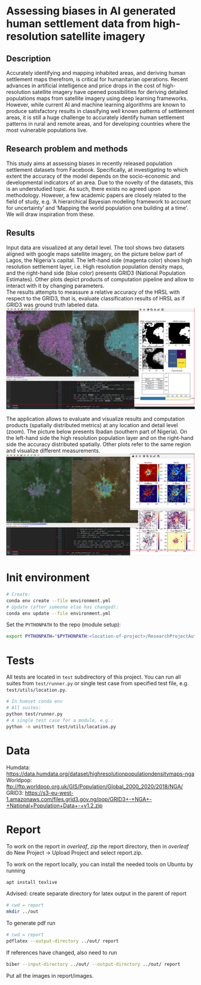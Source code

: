 # Assessing biases in AI generated human settlement data from high-resolution satellite imagery

## Description
Accurately identifying and mapping inhabited areas, and deriving human settlement maps therefrom, is critical for humanitarian operations. Recent advances in artificial intelligence and price drops in the cost of high-resolution satellite imagery have opened possibilities for deriving detailed populations maps from satellite imagery using deep learning frameworks. 
However, while current AI and machine learning algorithms are known to produce satisfactory results in classifying well known patterns of settlement areas, it is still a huge challenge to accurately identify  human settlement patterns in rural and remote areas, and for developing countries where the most vulnerable populations live.

## Research problem and methods
This study aims at assessing biases in recently released population settlement datasets from Facebook. Specifically, at investigating to which extent the accuracy of the model depends on the socio-economic and developmental indicators of an area.
Due to the novelty of the datasets, this is an understudied topic. As such, there exists no agreed upon methodology. However, a few academic papers are closely related to the field of study, e.g. ‘A hierarchical Bayesian modeling framework to account for uncertainty’ and ‘Mapping the world population one building at a time’. We will draw inspiration from these.

## Results
Input data are visualized at any detail level. The tool shows two datasets aligned with google maps satellite imagery, on the picture below part of Lagos, the Nigeria's capital. The left-hand side (magenta color) shows high resolution settlement layer, i.e. High resolution population density maps, and the right-hand side (blue color) presents GRID3 (National Population Estimates). Other plots depict products of computation pipeline and allow to interact with it by changing parameters.<br>
The results attempts to meassure a relative accuracy of the HRSL with respect to the GRID3, that is, evaluate classification results of HRSL as if GRID3 was ground truth labeled data.
![Debug view](docs/img/debug_view.png)

The application allows to evaluate and visualize results and computation products (spatially distributed metrics) at any location and detail level (zoom). The picture below presents Ibadan (southern part of Nigeria). On the left-hand side the high resolution population layer and on the right-hand side the accuracy distributed spatially. Other plots refer to the same region and visualize different measurements.
![Result visualization](docs/img/result_vis.png)


# Init environment

```bash
# Create:
conda env create --file environment.yml
# Update (after someone else has changed):
conda env update --file environment.yml
```

Set the `PYTHONPATH` to the repo (module setup):
```bash
export PYTHONPATH="$PYTHONPATH:<location-of-project>/ResearchProjectAutumn2020/humset:<location-of-project>/ResearchProjectAutumn2020:<location-of-project>/ResearchProjectAutumn2020/test"
```

# Tests
All tests are located in `test` subdirectory of this project. You can run all suites from `test/runner.py` or single test case from specified test file, e.g. `test/utils/location.py`.
```bash
# In humset conda env
# All suites:
python test/runner.py
# A single test case for a module, e.g.:
python -m unittest test/utils/location.py
```

# Data

Humdata: https://data.humdata.org/dataset/highresolutionpopulationdensitymaps-nga <br>
Worldpop: ftp://ftp.worldpop.org.uk/GIS/Population/Global_2000_2020/2018/NGA/ <br>
GRID3: https://s3-eu-west-1.amazonaws.com/files.grid3.gov.ng/pop/GRID3+-+NGA+-+National+Population+Data+-+v1.2.zip

# Report

To work on the report in *overleaf*, zip the report directory, then in *overleaf* do 
New Project -> Upload Project and select report.zip.

To work on the report locally, you can install the needed tools on Ubuntu by running
```bash
apt install texlive
```
Advised: create separate directory for latex output in the parent of report
```bash
# cwd = report
mkdir ../out
```
To generate pdf run
```bash
# cwd = report
pdflatex --output-directory ../out/ report
```
If references have changed, also need to run
```bash
biber --input-directory ../out/ --output-directory ../out/ report
```
Put all the images in report/images.